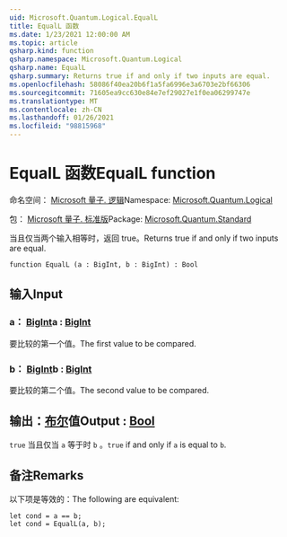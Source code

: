 ```yaml
---
uid: Microsoft.Quantum.Logical.EqualL
title: EqualL 函数
ms.date: 1/23/2021 12:00:00 AM
ms.topic: article
qsharp.kind: function
qsharp.namespace: Microsoft.Quantum.Logical
qsharp.name: EqualL
qsharp.summary: Returns true if and only if two inputs are equal.
ms.openlocfilehash: 58086f40ea20b6f1a5fa6996e3a6703e2bf66306
ms.sourcegitcommit: 71605ea9cc630e84e7ef29027e1f0ea06299747e
ms.translationtype: MT
ms.contentlocale: zh-CN
ms.lasthandoff: 01/26/2021
ms.locfileid: "98815968"
---
```

# <a name="equall-function"></a><span data-ttu-id="5e4ec-102">EqualL 函数</span><span class="sxs-lookup"><span data-stu-id="5e4ec-102">EqualL function</span></span>

<span data-ttu-id="5e4ec-103">命名空间： [Microsoft 量子. 逻辑](xref:Microsoft.Quantum.Logical)</span><span class="sxs-lookup"><span data-stu-id="5e4ec-103">Namespace: [Microsoft.Quantum.Logical](xref:Microsoft.Quantum.Logical)</span></span>

<span data-ttu-id="5e4ec-104">包： [Microsoft 量子. 标准版](https://nuget.org/packages/Microsoft.Quantum.Standard)</span><span class="sxs-lookup"><span data-stu-id="5e4ec-104">Package: [Microsoft.Quantum.Standard](https://nuget.org/packages/Microsoft.Quantum.Standard)</span></span>


<span data-ttu-id="5e4ec-105">当且仅当两个输入相等时，返回 true。</span><span class="sxs-lookup"><span data-stu-id="5e4ec-105">Returns true if and only if two inputs are equal.</span></span>

```qsharp
function EqualL (a : BigInt, b : BigInt) : Bool
```


## <a name="input"></a><span data-ttu-id="5e4ec-106">输入</span><span class="sxs-lookup"><span data-stu-id="5e4ec-106">Input</span></span>

### <a name="a--bigint"></a><span data-ttu-id="5e4ec-107">a： [BigInt](xref:microsoft.quantum.lang-ref.bigint)</span><span class="sxs-lookup"><span data-stu-id="5e4ec-107">a : [BigInt](xref:microsoft.quantum.lang-ref.bigint)</span></span>

<span data-ttu-id="5e4ec-108">要比较的第一个值。</span><span class="sxs-lookup"><span data-stu-id="5e4ec-108">The first value to be compared.</span></span>


### <a name="b--bigint"></a><span data-ttu-id="5e4ec-109">b： [BigInt](xref:microsoft.quantum.lang-ref.bigint)</span><span class="sxs-lookup"><span data-stu-id="5e4ec-109">b : [BigInt](xref:microsoft.quantum.lang-ref.bigint)</span></span>

<span data-ttu-id="5e4ec-110">要比较的第二个值。</span><span class="sxs-lookup"><span data-stu-id="5e4ec-110">The second value to be compared.</span></span>



## <a name="output--bool"></a><span data-ttu-id="5e4ec-111">输出：[布尔](xref:microsoft.quantum.lang-ref.bool)值</span><span class="sxs-lookup"><span data-stu-id="5e4ec-111">Output : [Bool](xref:microsoft.quantum.lang-ref.bool)</span></span>

<span data-ttu-id="5e4ec-112">`true` 当且仅当 `a` 等于时 `b` 。</span><span class="sxs-lookup"><span data-stu-id="5e4ec-112">`true` if and only if `a` is equal to `b`.</span></span>

## <a name="remarks"></a><span data-ttu-id="5e4ec-113">备注</span><span class="sxs-lookup"><span data-stu-id="5e4ec-113">Remarks</span></span>

<span data-ttu-id="5e4ec-114">以下项是等效的：</span><span class="sxs-lookup"><span data-stu-id="5e4ec-114">The following are equivalent:</span></span>

```qsharp
let cond = a == b;
let cond = EqualL(a, b);
```